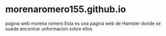 # morenaromero155.github.io
pagina web morena romero
Esta es una pagina web de Hamster donde se ouede encontrar unformacion sobre ellos
